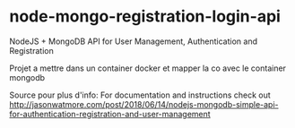 # node-mongo-registration-login-api

NodeJS + MongoDB API for User Management, Authentication and Registration

Projet a mettre dans un container docker et mapper la co avec le container mongodb


Source pour plus d'info: For documentation and instructions check out http://jasonwatmore.com/post/2018/06/14/nodejs-mongodb-simple-api-for-authentication-registration-and-user-management
